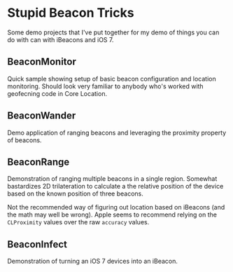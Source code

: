 Stupid Beacon Tricks
====================

Some demo projects that I've put together for my demo of things you can do with can with iBeacons and iOS 7.

BeaconMonitor
-------------

Quick sample showing setup of basic beacon configuration and location monitoring. Should look very familiar to anybody who's worked with geofecning code in Core Location.

BeaconWander
------------

Demo application of ranging beacons and leveraging the proximity property of beacons.

BeaconRange
-----------

Demonstration of ranging multiple beacons in a single region. Somewhat bastardizes 2D trilateration to calculate a the relative position of the device based on the known position of three beacons.

Not the recommended way of figuring out location based on iBeacons (and the math may well be wrong). Apple seems to recommend relying on the `CLProximity` values over the raw `accuracy` values.

BeaconInfect
------------

Demonstration of turning an iOS 7 devices into an iBeacon.

